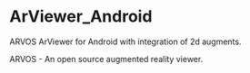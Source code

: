 ArViewer_Android
================

ARVOS ArViewer for Android with integration of 2d augments.

ARVOS - An open source augmented reality viewer.
